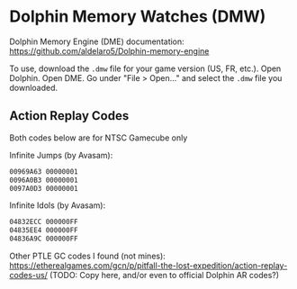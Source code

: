 # Dolphin Memory Watches (DMW)

Dolphin Memory Engine (DME) documentation: <https://github.com/aldelaro5/Dolphin-memory-engine>

To use, download the `.dmw` file for your game version (US, FR, etc.). Open Dolphin. Open DME. Go under "File > Open..." and select the `.dmw` file you downloaded.

## Action Replay Codes

<!--
Finally found a guide that seems pretty complete for Action Replay codes.
It even explains how to deal with dynamic pointers, which is my current issue with Infinite Jump: https://www.reddit.com/r/learnprogramming/comments/6kqbcr/making_an_action_replay_code/
-->

Both codes below are for NTSC Gamecube only

Infinite Jumps (by Avasam):

```txt
00969A63 00000001
0096A0B3 00000001
0097A0D3 00000001
```

Infinite Idols (by Avasam):

```txt
04832ECC 000000FF
04835EE4 000000FF
04836A9C 000000FF
```

Other PTLE GC codes I found (not mines): <https://etherealgames.com/gcn/p/pitfall-the-lost-expedition/action-replay-codes-us/>
(TODO: Copy here, and/or even to official Dolphin AR codes?)
